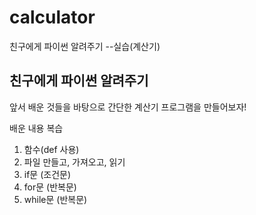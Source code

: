 # calculator
친구에게 파이썬 알려주기 --실습(계산기)


## 친구에게 파이썬 알려주기

앞서 배운 것들을 바탕으로 간단한 계산기 프로그램을 만들어보자!

배운 내용 복습

1. 함수(def 사용)
2. 파일 만들고, 가져오고, 읽기
3. if문 (조건문)
4. for문 (반복문)
5. while문 (반복문)



